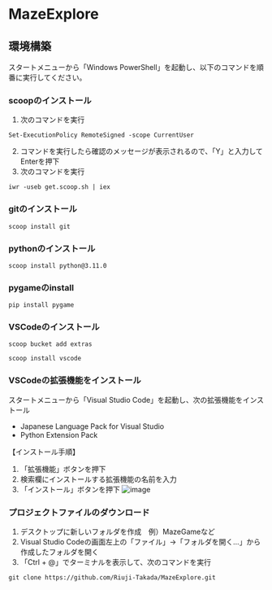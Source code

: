 ﻿# MazeExplore

## 環境構築

スタートメニューから「Windows PowerShell」を起動し、以下のコマンドを順番に実行してください。

### scoopのインストール
1. 次のコマンドを実行
```
Set-ExecutionPolicy RemoteSigned -scope CurrentUser
```
2. コマンドを実行したら確認のメッセージが表示されるので、「Y」と入力してEnterを押下
3. 次のコマンドを実行
```
iwr -useb get.scoop.sh | iex
```

### gitのインストール
```
scoop install git
```

### pythonのインストール
```
scoop install python@3.11.0
```

### pygameのinstall
```
pip install pygame
```

### VSCodeのインストール
```
scoop bucket add extras
```
```
scoop install vscode
```

### VSCodeの拡張機能をインストール
スタートメニューから「Visual Studio Code」を起動し、次の拡張機能をインストール
- Japanese Language Pack for Visual Studio 
- Python Extension Pack


【インストール手順】
1. 「拡張機能」ボタンを押下
2. 検索欄にインストールする拡張機能の名前を入力
3. 「インストール」ボタンを押下
![image](https://github.com/user-attachments/assets/57d167ec-7d5e-4440-b756-cdb411a6c7ad)

### プロジェクトファイルのダウンロード
1. デスクトップに新しいフォルダを作成　例）MazeGameなど
2. Visual Studio Codeの画面左上の「ファイル」→「フォルダを開く...」から作成したフォルダを開く
3. 「Ctrl + @」でターミナルを表示して、次のコマンドを実行
```
git clone https://github.com/Riuji-Takada/MazeExplore.git
```
